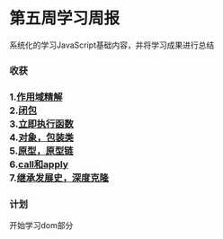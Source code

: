 <h1>第五周学习周报</h2>
系统化的学习JavaScript基础内容，并将学习成果进行总结
<h3>收获<h3>
1.<a href = "https://blog.csdn.net/yutingbai/article/details/81286841">作用域精解</a><br>
2.<a href = "https://blog.csdn.net/yutingbai/article/details/81288130">闭包</a><br>
3.<a href = "https://blog.csdn.net/yutingbai/article/details/81294300">立即执行函数</a><br>
4.<a href = "https://blog.csdn.net/yutingbai/article/details/81328012">对象，包装类</a><br>
5.<a href = "https://blog.csdn.net/yutingbai/article/details/81365625">原型，原型链</a><br>
6.<a href = "https://blog.csdn.net/yutingbai/article/details/81366560">call和apply</a><br>
7.<a href = "https://mp.csdn.net/postedit/81369827">继承发展史，深度克隆</a><br>
<h3>计划</h3>
开始学习dom部分

